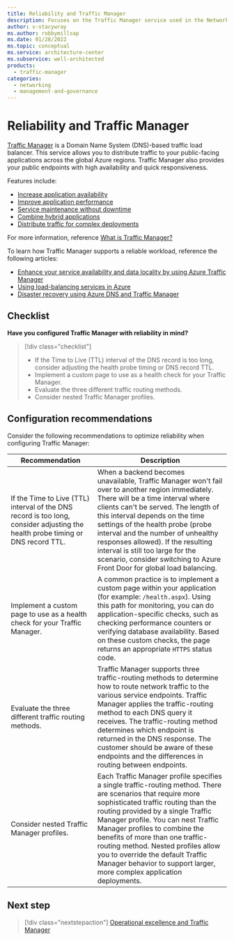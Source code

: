```yaml
---
title: Reliability and Traffic Manager
description: Focuses on the Traffic Manager service used in the Networking solution to provide best-practice and configuration recommendations related to Reliability.
author: v-stacywray
ms.author: robbymillsap
ms.date: 01/28/2022
ms.topic: conceptual
ms.service: architecture-center
ms.subservice: well-architected
products:
  - traffic-manager
categories:
  - networking
  - management-and-governance
---
```


# Reliability and Traffic Manager

[Traffic Manager](/azure/traffic-manager/) is a Domain Name System (DNS)-based traffic load balancer. This service allows you to distribute traffic to your public-facing applications across the global Azure regions. Traffic Manager also provides your public endpoints with high availability and quick responsiveness.

Features include:

- [Increase application availability](/azure/traffic-manager/traffic-manager-overview#increase-application-availability)
- [Improve application performance](/azure/traffic-manager/traffic-manager-overview#improve-application-performance)
- [Service maintenance without downtime](/azure/traffic-manager/traffic-manager-overview#service-maintenance-without-downtime)
- [Combine hybrid applications](/azure/traffic-manager/traffic-manager-overview#combine-hybrid-applications)
- [Distribute traffic for complex deployments](/azure/traffic-manager/traffic-manager-overview#distribute-traffic-for-complex-deployments)

For more information, reference [What is Traffic Manager?](/azure/traffic-manager/traffic-manager-overview)

To learn how Traffic Manager supports a reliable workload, reference the following articles:

- [Enhance your service availability and data locality by using Azure Traffic Manager](/learn/modules/distribute-load-with-traffic-manager/)
- [Using load-balancing services in Azure](/azure/traffic-manager/traffic-manager-load-balancing-azure)
- [Disaster recovery using Azure DNS and Traffic Manager](/azure/networking/disaster-recovery-dns-traffic-manager)

## Checklist

**Have you configured Traffic Manager with reliability in mind?**

> [!div class="checklist"]
> - If the Time to Live (TTL) interval of the DNS record is too long, consider adjusting the health probe timing or DNS record TTL.
> - Implement a custom page to use as a health check for your Traffic Manager.
> - Evaluate the three different traffic routing methods.
> - Consider nested Traffic Manager profiles.

## Configuration recommendations

Consider the following recommendations to optimize reliability when configuring Traffic Manager:

|Recommendation|Description|
|--------------|-----------|
|If the Time to Live (TTL) interval of the DNS record is too long, consider adjusting the health probe timing or DNS record TTL.|When a backend becomes unavailable, Traffic Manager won't fail over to another region immediately. There will be a time interval where clients can't be served. The length of this interval depends on the time settings of the health probe (probe interval and the number of unhealthy responses allowed). If the resulting interval is still too large for the scenario, consider switching to Azure Front Door for global load balancing.|
|Implement a custom page to use as a health check for your Traffic Manager.|A common practice is to implement a custom page within your application (for example: `/health.aspx`). Using this path for monitoring, you can do application-specific checks, such as checking performance counters or verifying database availability. Based on these custom checks, the page returns an appropriate `HTTPS` status code.|
|Evaluate the three different traffic routing methods.|Traffic Manager supports three traffic-routing methods to determine how to route network traffic to the various service endpoints. Traffic Manager applies the traffic-routing method to each DNS query it receives. The traffic-routing method determines which endpoint is returned in the DNS response. The customer should be aware of these endpoints and the differences in routing between endpoints.|
|Consider nested Traffic Manager profiles.|Each Traffic Manager profile specifies a single traffic-routing method. There are scenarios that require more sophisticated traffic routing than the routing provided by a single Traffic Manager profile. You can nest Traffic Manager profiles to combine the benefits of more than one traffic-routing method. Nested profiles allow you to override the default Traffic Manager behavior to support larger, more complex application deployments.|

## Next step

> [!div class="nextstepaction"]
> [Operational excellence and Traffic Manager](operational-excellence.md)
